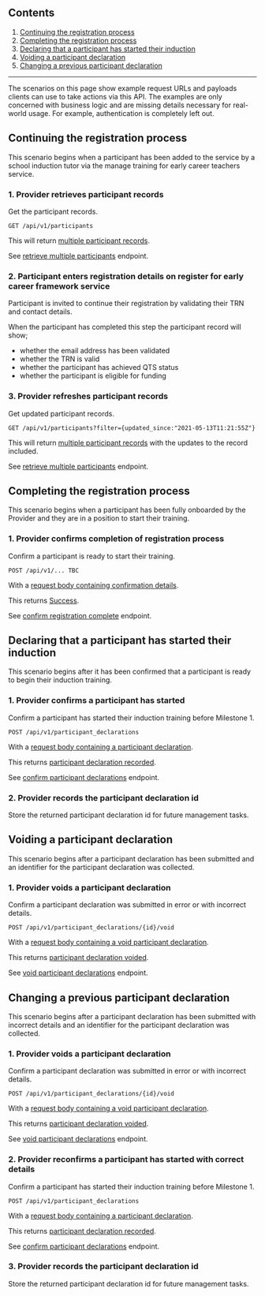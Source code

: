 <h2 class="app-contents-list__title">Contents</h2>

<ol class="app-contents-list__list">
  <li class="app-contents-list__list-item app-contents-list__list-item--parent"><a class="govuk-link app-contents-list__link" href="#continuing-the-registration-process">Continuing the registration process</a></li>
  <li class="app-contents-list__list-item app-contents-list__list-item--parent"><a class="govuk-link app-contents-list__link" href="#completing-the-registration-process">Completing the registration process</a></li>
  <li class="app-contents-list__list-item app-contents-list__list-item--parent"><a class="govuk-link app-contents-list__link" href="#declaring-that-a-participant-has-started-their-induction">Declaring that a participant has started their induction</a></li>
  <li class="app-contents-list__list-item app-contents-list__list-item--parent"><a class="govuk-link app-contents-list__link" href="#voiding-a-participant-declaration">Voiding a participant declaration</a></li>
  <li class="app-contents-list__list-item app-contents-list__list-item--parent"><a class="govuk-link app-contents-list__link" href="#changing-a-previous-participant-declaration">Changing a previous participant declaration</a></li>
</ol>

<hr class="govuk-section-break govuk-section-break--visible govuk-!-margin-top-6 govuk-!-margin-bottom-6">

The scenarios on this page show example request URLs and payloads clients can use to take actions via this API. The examples are only concerned with business logic and are missing details necessary for real-world usage. For example, authentication is completely left out.

## Continuing the registration process

This scenario begins when a participant has been added to the service by a school induction tutor via the manage training for early career teachers service.

### 1. Provider retrieves participant records

Get the participant records.

```
GET /api/v1/participants
```

This will return [multiple participant records](/lead-providers/guidance/reference#multipleparticipantresponse-object).

See [retrieve multiple participants](/lead-providers/guidance/reference#get-api-v1-participants) endpoint.

### 2. Participant enters registration details on register for early career framework service

Participant is invited to continue their registration by validating their TRN and contact details.

When the participant has completed this step the participant record will show;

- whether the email address has been validated
- whether the TRN is valid
- whether the participant has achieved QTS status
- whether the participant is eligible for funding

### 3. Provider refreshes participant records

Get updated participant records.

```
GET /api/v1/participants?filter={updated_since:"2021-05-13T11:21:55Z"}
```

This will return [multiple participant records](/lead-providers/guidance/reference#multipleparticipantresponse-object) with the updates to the record included.

See [retrieve multiple participants](/lead-providers/guidance/reference#get-api-v1-participants) endpoint.

## Completing the registration process

This scenario begins when a participant has been fully onboarded by the Provider and they are in a position to start their training.

### 1. Provider confirms completion of registration process

Confirm a participant is ready to start their training.

```
POST /api/v1/... TBC
```

With a [request body containing confirmation details](/lead-providers/guidance/reference).

This returns [Success](/lead-providers/guidance/reference).

See [confirm registration complete](/lead-providers/guidance/reference) endpoint.

## Declaring that a participant has started their induction

This scenario begins after it has been confirmed that a participant is ready to begin their induction training.

### 1. Provider confirms a participant has started

Confirm a participant has started their induction training before Milestone 1.

```
POST /api/v1/participant_declarations
```

With a [request body containing a participant declaration](/lead-providers/guidance/reference#participantdeclaration-object).

This returns [participant declaration recorded](/lead-providers/guidance/reference#participantdeclarationrecordedresponse-object).

See [confirm participant declarations](/lead-providers/guidance/reference#post-api-v1-participant-declarations) endpoint.

### 2. Provider records the participant declaration id

Store the returned participant declaration id for future management tasks.

## Voiding a participant declaration

This scenario begins after a participant declaration has been submitted and an identifier for the participant declaration was collected.

### 1. Provider voids a participant declaration

Confirm a participant declaration was submitted in error or with incorrect details.

```
POST /api/v1/participant_declarations/{id}/void
```

With a [request body containing a void participant declaration](/lead-providers/guidance/reference#voidparticipantdeclaration-object).

This returns [participant declaration voided](/lead-providers/guidance/reference#participantdeclarationvoidedresponse-object).

See [void participant declarations](/lead-providers/guidance/reference#post-api-v1-void-participant-declarations) endpoint.

## Changing a previous participant declaration

This scenario begins after a participant declaration has been submitted with incorrect details and an identifier for the participant declaration was collected.

### 1. Provider voids a participant declaration

Confirm a participant declaration was submitted in error or with incorrect details.

```
POST /api/v1/participant_declarations/{id}/void
```

With a [request body containing a void participant declaration](/lead-providers/guidance/reference#voidparticipantdeclaration-object).

This returns [participant declaration voided](/lead-providers/guidance/reference#participantdeclarationvoidedresponse-object).

See [void participant declarations](/lead-providers/guidance/reference#post-api-v1-void-participant-declarations) endpoint.

### 2. Provider reconfirms a participant has started with correct details

Confirm a participant has started their induction training before Milestone 1.

```
POST /api/v1/participant_declarations
```

With a [request body containing a participant declaration](/lead-providers/guidance/reference#participantdeclaration-object).

This returns [participant declaration recorded](/lead-providers/guidance/reference#participantdeclarationrecordedresponse-object).

See [confirm participant declarations](/lead-providers/guidance/reference#post-api-v1-participant-declarations) endpoint.

### 3. Provider records the participant declaration id

Store the returned participant declaration id for future management tasks.


